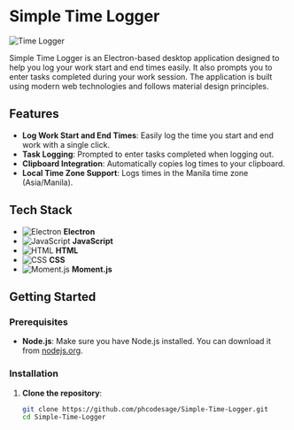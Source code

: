 # Simple Time Logger

![Time Logger](https://via.placeholder.com/150)

Simple Time Logger is an Electron-based desktop application designed to help you log your work start and end times easily. It also prompts you to enter tasks completed during your work session. The application is built using modern web technologies and follows material design principles.

## Features

- **Log Work Start and End Times**: Easily log the time you start and end work with a single click.
- **Task Logging**: Prompted to enter tasks completed when logging out.
- **Clipboard Integration**: Automatically copies log times to your clipboard.
- **Local Time Zone Support**: Logs times in the Manila time zone (Asia/Manila).

## Tech Stack

- ![Electron](https://img.shields.io/badge/Electron-2C2E3B?style=for-the-badge&logo=electron&logoColor=white) **Electron**
- ![JavaScript](https://img.shields.io/badge/JavaScript-323330?style=for-the-badge&logo=javascript&logoColor=F7DF1E) **JavaScript**
- ![HTML](https://img.shields.io/badge/HTML-E34F26?style=for-the-badge&logo=html5&logoColor=white) **HTML**
- ![CSS](https://img.shields.io/badge/CSS-1572B6?style=for-the-badge&logo=css3&logoColor=white) **CSS**
- ![Moment.js](https://img.shields.io/badge/Moment.js-323330?style=for-the-badge&logo=javascript&logoColor=white) **Moment.js**

## Getting Started

### Prerequisites

- **Node.js**: Make sure you have Node.js installed. You can download it from [nodejs.org](https://nodejs.org/).

### Installation

1. **Clone the repository**:
   ```sh
   git clone https://github.com/phcodesage/Simple-Time-Logger.git
   cd Simple-Time-Logger
